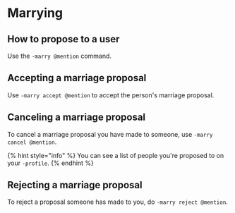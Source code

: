 # Marrying

## How to propose to a user

Use the `-marry @mention` command.

## Accepting a marriage proposal

Use `-marry accept @mention` to accept the person's marriage proposal.

## Canceling a marriage proposal

To cancel a marriage proposal you have made to someone, use `-marry cancel @mention`.

{% hint style="info" %}
You can see a list of people you're proposed to on your `-profile`.
{% endhint %}

## Rejecting a marriage proposal

To reject a proposal someone has made to you, do `-marry reject @mention`.
